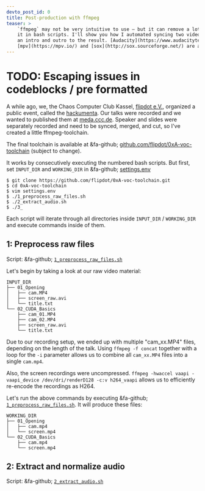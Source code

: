 ```yaml
---
devto_post_id: 0
title: Post-production with ffmpeg
teaser: >
    `ffmpeg` may not be very intuitive to use – but it can remove a lot of repetitive work when using
    it in bash scripts. I'll show you how I automated syncing two videos, combining them, and adding
    an intro and outro to the result. [Audacity](https://www.audacityteam.org/),
    [mpv](https://mpv.io/) and [sox](http://sox.sourceforge.net/) are also part of the toolchain.
---
```


# TODO: Escaping issues in codeblocks / pre formatted

A while ago, we, the Chaos Computer Club Kassel, [flipdot e.V.](https://flipdot.org), organized a public
event, called the [hackumenta](https://2019.hackumenta.de/). Our talks were recorded and we wanted to
published them at [meda.ccc.de](https://media.ccc.de). Speaker and slides were separately recorded and
need to be synced, merged, and cut, so I've created a little ffmpeg-toolchain.

The final toolchain is available at &fa-github;
[github.com/flipdot/0xA-voc-toolchain](https://github.com/flipdot/0xA-voc-toolchain/) (subject to change).

It works by consecutively executing the numbered bash scripts. But first, set `INPUT_DIR` and
`WORKING_DIR` in &fa-github; [settings.env](https://github.com/flipdot/0xA-voc-toolchain/blob/master/settings.env)

```console
$ git clone https://github.com/flipdot/0xA-voc-toolchain.git
$ cd 0xA-voc-toolchain
$ vim settings.env
$ ./1_preprocess_raw_files.sh
$ ./2_extract_audio.sh
$ ./3_
```

Each script will iterate through all directories inside `INPUT_DIR` / `WORKING_DIR` and execute commands
inside of them.

## 1: Preprocess raw files

Script: &fa-github; [`1_preprocess_raw_files.sh`](https://github.com/flipdot/0xA-voc-toolchain/blob/master/1_preprocess_raw_files.sh)

Let's begin by taking a look at our raw video material:

```text
INPUT_DIR
├── 01_Opening
│   ├── cam.MP4
│   ├── screen_raw.avi
│   └── title.txt
└── 02_CUDA_Basics
    ├── cam_01.MP4
    ├── cam_02.MP4
    ├── screen_raw.avi
    └── title.txt
```

Due to our recording setup, we ended up with multiple "cam_xx.MP4" files, depending on the length of the
talk. Using `ffmpeg -f concat` together with a loop for the `-i` parameter allows us to combine all
`cam_xx.MP4` files into a single `cam.mp4`.

Also, the screen recordings were uncompressed.
`ffmpeg -hwaccel vaapi -vaapi_device /dev/dri/renderD128 -c:v h264_vaapi` allows us to efficiently re-encode
the recordings as H264.

Let's run the above commands by executing
&fa-github; [`1_preprocess_raw_files.sh`](https://github.com/flipdot/0xA-voc-toolchain/blob/master/1_preprocess_raw_files.sh).
It will produce these files:

```text
WORKING_DIR
├── 01_Opening
│   ├── cam.mp4
│   └── screen.mp4
└── 02_CUDA_Basics
    ├── cam.mp4
    └── screen.mp4
```

## 2: Extract and normalize audio

Script: &fa-github; [`2_extract_audio.sh`](https://github.com/flipdot/0xA-voc-toolchain/blob/master/2_extract_audio.sh)